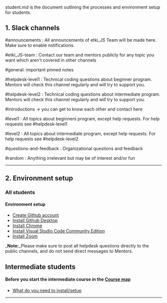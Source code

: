 student.md is the document outlining the processes and environment setup for students.  

## 1. Slack channels

#announcements : All announcements of etki_JS Team will be made here. Make sure to enable notifications.

#etki_JS-team : Contact our team and mentors publicly for any topic you want which aren't covered in other channels

#general: important pinned notes

#helpdesk-level1 : Technical coding questions about beginner program. Mentors will check this channel regularly and will try to support you. 

#helpdesk-level2 : Technical coding questions about intermediate program. Mentors will check this channel regularly and will try to support you. 

#introductions -> you can get to know each other and contact here

#level1 : All topics about beginners program, except help requests. For help requests see #helpdesk-level1 

#level2 : All topics about intermediate program, except help requests. For help requests see #helpdesk-level2

#questions-and-feedback : Organizational questions and feedback

#random : Anything irrelevant but may be of interest and/or fun

***

## 2. Environment setup

### All students

#### Environment setup 

* [Create Github account](www.github.com)
* [Install Github Desktop](https://desktop.github.com/)
* [Install Chrome](https://www.google.com/chrome/)
* [Install Visual Studio Code Community Edition](https://code.visualstudio.com/)
* [Install Zoom](https://zoom.us/download)

_**Note:**_Please make sure to post all helpdesk questions directly to the public channels, and do not send direct messages to Mentors.

## Intermediate students
#### Before you start the intermediate course in the [Course map](https://github.com/etkitech/etki_JS/blob/master/course-map.md)

* [What do you need to install/setup](https://fullstackopen.com/en/part0/general_info#before-you-start)

***
